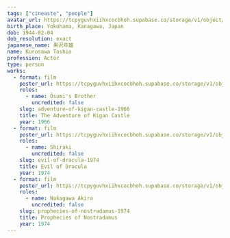 ```yaml
---
tags: ["cineaste", "people"]
avatar_url: https://tcpyguvhxiihxcocbhoh.supabase.co/storage/v1/object/public/godzilla-cineaste-public/content/people/kurosawa-toshio/kurosawa-toshio.jpg
birth_place: Yokohama, Kanagawa, Japan
dob: 1944-02-04
dob_resolution: exact
japanese_name: 黒沢年雄
name: Kurosawa Toshio
profession: Actor
type: person
works:
  - format: film
    poster_url: https://tcpyguvhxiihxcocbhoh.supabase.co/storage/v1/object/public/godzilla-cineaste-public/content/films/adventure-of-kigan-castle-1966/posters/adventures-of-taklamakan-1966.jpg
    roles:
      - name: Ôsumi's Brother
        uncredited: false
    slug: adventure-of-kigan-castle-1966
    title: The Adventure of Kigan Castle
    year: 1966
  - format: film
    poster_url: https://tcpyguvhxiihxcocbhoh.supabase.co/storage/v1/object/public/godzilla-cineaste-public/content/films/evil-of-dracula-1974/posters/evil-of-dracula-1974.jpg
    roles:
      - name: Shiraki
        uncredited: false
    slug: evil-of-dracula-1974
    title: Evil of Dracula
    year: 1974
  - format: film
    poster_url: https://tcpyguvhxiihxcocbhoh.supabase.co/storage/v1/object/public/godzilla-cineaste-public/content/films/prophecies-of-nostradamus-1974/posters/prophecies-of-nostradamus-1974.jpg
    roles:
      - name: Nakagawa Akira
        uncredited: false
    slug: prophecies-of-nostradamus-1974
    title: Prophecies of Nostradamus
    year: 1974
---
```

